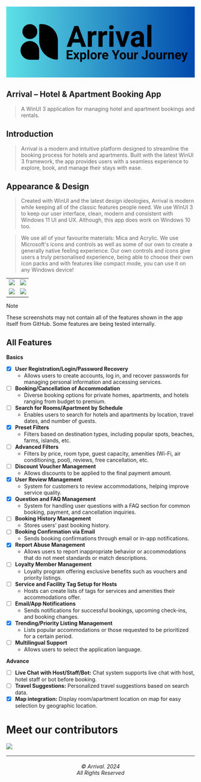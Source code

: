 ![Arrival colorful brand banner.](/BookingManagementSystem/Assets/brand-banner-colorful.png)


## Arrival – Hotel & Apartment Booking App
> A WinUI 3 application for managing hotel and apartment bookings and rentals.

## Introduction
> Arrival is a modern and intuitive platform designed to streamline the booking process for hotels and apartments. Built with the latest WinUI 3 framework, the app provides users with a seamless experience to explore, book, and manage their stays with ease.

## Appearance & Design
> Created with WinUI and the latest design ideologies, Arrival is modern while keeping all of the classic features people need. We use WinUI 3 to keep our user interface, clean, modern and consistent with Windows 11 UI and UX. Although, this app does work on Windows 10 too. 

> We use all of your favourite materials: Mica and Acrylic. We use Microsoft's icons and controls as well as some of our own to create a generally native feeling experience. Our own controls and icons give users a truly personalised experience, being able to choose their own icon packs and with features like compact mode, you can use it on any Windows device!

<table>
  <tr>
    <td width="50%"><image src='./BookingManagementSystem/Assets/Screenshots/Screenshot%20Signin%20Page.png'/></td>
    <td width="50%"><image src='./BookingManagementSystem/Assets/Screenshots/Screenshot%20Home%20Page.png'/></td>
  </tr>
  <tr>
    <td width="50%"><image src='./BookingManagementSystem/Assets/Screenshots/Screenshot%20Rental%20Details%20Page.png'/></td>
    <td width="50%"><image src='./BookingManagementSystem/Assets/Screenshots/Screenshot%20Listing%20Requests%20Page.png'/></td>
  </tr>
</table>
      
> [!NOTE]
> These screenshots may not contain all of the features shown in the app itself from GitHub. Some features are being tested internally.

## All Features
**Basics**
- [x] **User Registration/Login/Password Recovery** 
  - Allows users to create accounts, log in, and recover passwords for managing personal information and accessing services.
- [ ] **Booking/Cancellation of Accommodation**  
  - Diverse booking options for private homes, apartments, and hotels ranging from budget to premium.
- [ ] **Search for Rooms/Apartment by Schedule**  
  - Enables users to search for hotels and apartments by location, travel dates, and number of guests.
- [x] **Preset Filters**  
  - Filters based on destination types, including popular spots, beaches, farms, islands, etc.
- [ ] **Advanced Filters**  
  - Filters by price, room type, guest capacity, amenities (Wi-Fi, air conditioning, pool), reviews, free cancellation, etc.
- [ ] **Discount Voucher Management**  
  - Allows discounts to be applied to the final payment amount.
- [x] **User Review Management**  
  - System for customers to review accommodations, helping improve service quality.
- [x] **Question and FAQ Management**  
  - System for handling user questions with a FAQ section for common booking, payment, and cancellation inquiries.
- [ ] **Booking History Management**  
  - Stores users' past booking history.
- [ ] **Booking Confirmation via Email**  
  - Sends booking confirmations through email or in-app notifications.
- [x] **Report Abuse Management**  
  - Allows users to report inappropriate behavior or accommodations that do not meet standards or match descriptions.
- [ ] **Loyalty Member Management**  
  - Loyalty program offering exclusive benefits such as vouchers and priority listings.
- [ ] **Service and Facility Tag Setup for Hosts**  
  - Hosts can create lists of tags for services and amenities their accommodations offer.
- [ ] **Email/App Notifications**  
  - Sends notifications for successful bookings, upcoming check-ins, and booking changes.
- [x] **Trending/Priority Listing Management**  
  - Lists popular accommodations or those requested to be prioritized for a certain period.
- [ ] **Multilingual Support**
    - Allows users to select the application language.

**Advance**
- [ ] **Live Chat with Host/Staff/Bot:** Chat system supports live chat with host, hotel staff or bot before booking.
- [ ] **Travel Suggestions:** Personalized travel suggestions based on search data.
- [x] **Map integration:** Display room/apartment location on map for easy selection by geographic location.

# Meet our contributors
<a href="https://github.com/thatweirdbush/arrival/graphs/contributors">
  <img src="https://contrib.rocks/image?repo=thatweirdbush/arrival"/>
</a>

<hr>
<h6 align="center">© Arrival. 2024 
<br>
All Rights Reserved</h6>
